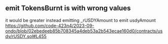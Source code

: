 ## emit TokensBurnt is with wrong values
it would be greater instead emitting _rUSDYAmount to emit usdyAmount
https://github.com/code-423n4/2023-09-ondo/blob/02ebedeeb85b708345a4deb53a2b543ecae160d0/contracts/usdy/rUSDY.sol#L455
